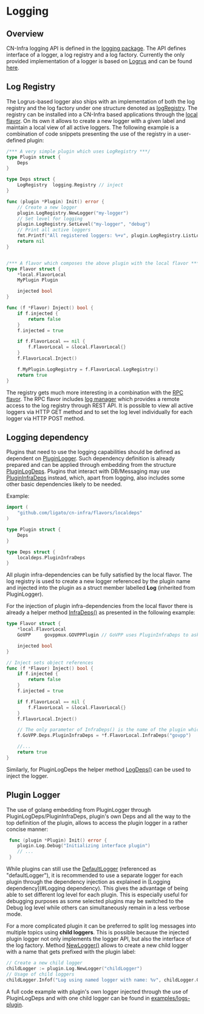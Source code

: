 # Logging

## Overview
CN-Infra logging API is defined in the [logging package](../../logging/log_api.go).
The API defines interface of a logger, a log registry and a log factory.
Currently the only provided implementation of a logger is based on
[Logrus](https://github.com/sirupsen/logrus) and can be found
[here](../../logging/logrus/logger.go).

## Log Registry
The Logrus-based logger also ships with an implementation of both
the log registry and the log factory under one structure denoted
as [logRegistry](../../logging/logrus/registry.go).
The registry can be installed into a CN-Infra based applications
through the [local flavor](../../flavors/local).
On its own it allows to create a new logger with a given label and
maintain a local view of all active loggers.
The following example is a combination of code snippets presenting
the use of the registry in a user-defined plugin:
```go
/*** A very simple plugin which uses LogRegistry ***/
type Plugin struct {
	Deps
}

type Deps struct {
	LogRegistry  logging.Registry // inject
}

func (plugin *Plugin) Init() error {
    // Create a new logger
    plugin.LogRegistry.NewLogger("my-logger")
    // Set level for logging
    plugin.LogRegistry.SetLevel("my-logger", "debug")
    // Print all active loggers
    fmt.Printf("All registered loggers: %+v", plugin.LogRegistry.ListLoggers())
    return nil
}


/*** A flavor which composes the above plugin with the local flavor ***/
type Flavor struct {
	*local.FlavorLocal
	MyPlugin Plugin

	injected bool
}

func (f *Flavor) Inject() bool {
	if f.injected {
		return false
	}
	f.injected = true

	if f.FlavorLocal == nil {
		f.FlavorLocal = &local.FlavorLocal{}
	}
	f.FlavorLocal.Inject()

	f.MyPlugin.LogRegistry = f.FlavorLocal.LogRegistry()
	return true
}
```

The registry gets much more interesting in a combination with
the [RPC flavor](../../flavors/rpc).
The RPC flavor includes [log manager](../../logging/logmanager) which
provides a remote access to the log registry through REST API.
It is possible to view all active loggers via HTTP GET method and to set
the log level individually for each logger via HTTP POST method.

## Logging dependency
Plugins that need to use the logging capabilities should be defined
as dependent on [PluginLogger](../../logging/log_api.go).
Such dependency definition is already prepared and can be applied through
embedding from the structure
[PluginLogDeps](../../flavors/local/plugin_deps.go).
Plugins that interact with DB/Messaging may use
[PluginInfraDeps](../../flavors/local/plugin_deps.go) instead, which,
apart from logging, also includes some other basic dependencies likely
to be needed.

Example:
```go
import (
	"github.com/ligato/cn-infra/flavors/localdeps"
)

type Plugin struct {
	Deps
}

type Deps struct {
	localdeps.PluginInfraDeps
}
```

All plugin infra-dependencies can be fully satisfied by the local flavor.
The log registry is used to create a new logger referenced by the plugin
name and injected into the plugin as a struct member labelled **Log**
(inherited from PluginLogger).

For the injection of plugin infra-dependencies from the local flavor
there is already a helper method
[InfraDeps()](../../flavors/local/local_flavor.go) as presented in the
following example:
```go
type Flavor struct {
	*local.FlavorLocal
	GoVPP     govppmux.GOVPPPlugin // GoVPP uses PluginInfraDeps to ask for logging capabilities among other things

	injected bool
}

// Inject sets object references
func (f *Flavor) Inject() bool {
	if f.injected {
		return false
	}
	f.injected = true

	if f.FlavorLocal == nil {
		f.FlavorLocal = &local.FlavorLocal{}
	}
	f.FlavorLocal.Inject()

	// The only parameter of InfraDeps() is the name of the plugin which will be used as the label for the allocated logger.
	f.GoVPP.Deps.PluginInfraDeps = *f.FlavorLocal.InfraDeps("govpp")

	//...
	return true
}
```

Similarly, for PluginLogDeps the helper method
[LogDeps()](../../flavors/local/local_flavor.go) can be used to inject
the logger.

## Plugin Logger
The use of golang embedding from PluginLogger through
PluginLogDeps/PluginInfraDeps, plugin's own Deps and all the way
to the top definition of the plugin, allows to access the plugin logger
in a rather concise manner:
```go
 func (plugin *Plugin) Init() error {
 	plugin.Log.Debug("Initializing interface plugin")
 	// ...
 }
```

While plugins can still use the [DefaultLogger](../../logging/logrus)
(referenced as "defaultLogger"), it is recommended to use a separate
logger for each plugin through the dependency injection as explained in
[Logging dependency](#Logging dependency).
This gives the advantage of being able to set different log level for
each plugin. This is especially useful for debugging purposes as some
selected plugins may be switched to the Debug log level while others can
simultaneously remain in a less verbose mode.

For a more complicated plugin it can be preferred to split log messages
into multiple topics using **child loggers**. This is possible because
the injected plugin logger not only implements the logger API, but also
the interface of the log factory.
Method [NewLogger()](../../logging/log_api.go) allows to create a new
child logger with a name that gets prefixed with the plugin label:
```go
// Create a new child logger
childLogger := plugin.Log.NewLogger("childLogger")
// Usage of child loggers
childLogger.Infof("Log using named logger with name: %v", childLogger.GetName())
```

A full code example with plugin's own logger injected through
the use of PluginLogDeps and with one child logger can be found in
[examples/logs-plugin](../../examples/logs-plugin/main.go).